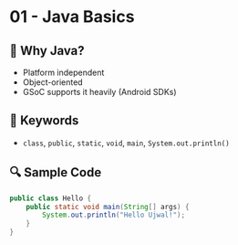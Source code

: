 # 01 - Java Basics

## 🧠 Why Java?
- Platform independent
- Object-oriented
- GSoC supports it heavily (Android SDKs)

## 🔑 Keywords
- `class`, `public`, `static`, `void`, `main`, `System.out.println()`

## 🔍 Sample Code
```java
public class Hello {
    public static void main(String[] args) {
        System.out.println("Hello Ujwal!");
    }
}
